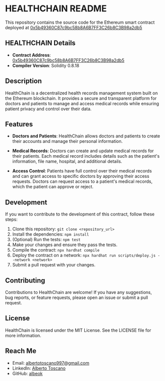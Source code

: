 # HEALTHCHAIN README

This repository contains the source code for the Ethereum smart contract deployed at [0x5b49360C87c9bc58b8A6B7FF3C26b8C3B98a2db5](https://sepolia.etherscan.io/address/0x5b49360C87c9bc58b8A6B7FF3C26b8C3B98a2db5#code)
## HEALTHCHAIN Details

- **Contract Address**: [0x5b49360C87c9bc58b8A6B7FF3C26b8C3B98a2db5](https://sepolia.etherscan.io/address/0x5b49360C87c9bc58b8A6B7FF3C26b8C3B98a2db5#code)
- **Compiler Version**: Solidity 0.8.18

## Description

HealthChain is a decentralized health records management system built on the Ethereum blockchain. It provides a secure and transparent platform for doctors and patients to manage and access medical records while ensuring patient privacy and control over their data.

## Features

- **Doctors and Patients**: HealthChain allows doctors and patients to create their accounts and manage their personal information.

- **Medical Records**: Doctors can create and update medical records for their patients. Each medical record includes details such as the patient's information, file name, hospital, and additional details.

- **Access Control**: Patients have full control over their medical records and can grant access to specific doctors by approving their access requests. Doctors can request access to a patient's medical records, which the patient can approve or reject.

## Development

If you want to contribute to the development of this contract, follow these steps:

1. Clone this repository: `git clone <repository_url>`
2. Install the dependencies: `npm install`
3. (Optional) Run the tests: `npm test`
4. Make your changes and ensure they pass the tests.
5. Compile the contract: `npx hardhat compile`
6. Deploy the contract on a network: `npx hardhat run scripts/deploy.js --network <network>`
7. Submit a pull request with your changes.

## Contributing

Contributions to HealthChain are welcome! If you have any suggestions, bug reports, or feature requests, please open an issue or submit a pull request.

## License

HealthChain is licensed under the MIT License. See the LICENSE file for more information.

## Reach Me

- Email: [albertotoscano997@gmail.com](mailto:albertotoscano997@gmail.com)
- LinkedIn: [Alberto Toscano](https://www.linkedin.com/in/alberto-t-876425203/)
- GitHub: [albeok](https://github.com/albeok)


